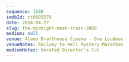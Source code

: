 ```yaml
---
sequence: 1588
imdbId: tt0805570
date: 2024-04-27
slug: the-midnight-meat-train-2008
medium: null
venue: Alamo Drafthouse Cinema - One Loudoun
venueNotes: Railway to Hell Mystery Marathon
mediumNotes: Unrated Director's Cut
---
```

